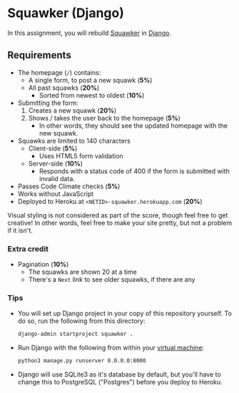 # Squawker (Django)

In this assignment, you will rebuild [Squawker](https://github.com/startup-systems/squawker) in [Django](https://www.djangoproject.com/).

## Requirements

* The homepage (`/`) contains:
    * A single form, to post a new squawk (**5%**)
    * All past squawks (**20%**)
        * Sorted from newest to oldest (**10%**)
* Submitting the form:
    1. Creates a new squawk (**20%**)
    1. Shows / takes the user back to the homepage (**5%**)
        * In other words, they should see the updated homepage with the new squawk.
* Squawks are limited to 140 characters
    * Client-side (**5%**)
        * Uses HTML5 form validation
    * Server-side (**10%**)
        * Responds with a status code of 400 if the form is submitted with invalid data.
* Passes Code Climate checks (**5%**)
* Works without JavaScript
* Deployed to Heroku at `<NETID>-squawker.herokuapp.com` (**20%**)

Visual styling is not considered as part of the score, though feel free to get creative! In other words, feel free to make your site pretty, but not a problem if it isn't.

### Extra credit

* Pagination (**10%**)
    * The squawks are shown 20 at a time
    * There's a `Next` link to see older squawks, if there are any

### Tips

* You will set up Django project in your copy of this repository yourself. To do so, run the following from this directory:

    ```sh
    django-admin startproject squawker .
    ```

* Run Django with the following from within your [virtual machine](https://github.com/startup-systems/vm):

    ```sh
    python3 manage.py runserver 0.0.0.0:8000
    ```

* Django will use SQLite3 as it's database by default, but you'll have to change this to PostgreSQL ("Postgres") before you deploy to Heroku.
